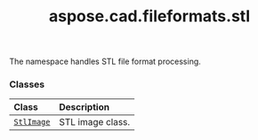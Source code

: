 ﻿---
title: aspose.cad.fileformats.stl
second_title: Aspose.CAD for Python via .NET API References
description: 
type: docs
weight: 10
url: /python-net/aspose.cad.fileformats.stl/
is_root: false
---

The namespace handles STL file format processing.

### Classes
| Class | Description |
| :- | :- |
| [`StlImage`](/cad/python-net/aspose.cad.fileformats.stl/stlimage) | STL image class. |


